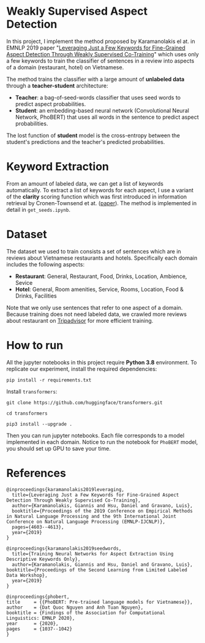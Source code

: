 # Weakly Supervised Aspect Detection

In this project, I implement the method proposed by Karamanolakis el at. in EMNLP 2019 paper "[Leveraging Just a Few Keywords for Fine-Grained Aspect Detection Through Weakly Supervised Co-Training](https://www.aclweb.org/anthology/D19-1468/)" which
uses only a few keywords to train the classifier of sentences in a review into aspects of a domain (restaurant, hotel) on Vietnamese.

The method trains the classifier with a large amount of **unlabeled data** through a **teacher-student** architecture:

* **Teacher**: a bag-of-seed-words classifier that uses seed words to predict aspect probabilities.
* **Student**: an embedding-based neural network (Convolutional Neural Network, PhoBERT) that uses all words in the sentence to predict aspect probabilities.

The lost function of **student** model is the cross-entropy between the student's predictions and the teacher's predicted probabilities.

# Keyword Extraction

From an amount of labeled data, we can get a list of keywords automatically. To extract a list of keywords for each aspect, I use a variant of the **clarity** scoring function which was first introduced in information retrieval by Cronen-Townsend et at. ([paper](https://dl.acm.org/doi/10.1145/564376.564429)). The method is implemented in detail in `get_seeds.ipynb`.

# Dataset

The dataset we used to train consists a set of sentences which are in reviews about Vietnamese restaurants and hotels. Specifically each domain includes the following aspects:

* **Restaurant**: General, Restaurant, Food, Drinks, Location, Ambience, Sevice
* **Hotel**: General, Room amenities, Service, Rooms, Location, Food & Drinks, Facilities

Note that we only use sentences that refer to one aspect of a domain. Because training does not need labeled data, we crawled more reviews about restaurant on [Tripadvisor](https://www.tripadvisor.com.vn/) for more efficient training.

# How to run

All the jupyter notebooks in this project require **Python 3.8** environment.
To replicate our experiment, install the required dependencies:

```
pip install -r requirements.txt
```

Install `transformers`:

```
git clone https://github.com/huggingface/transformers.git

cd transformers

pip3 install --upgrade .
```

Then you can run jupyter notebooks. Each file corresponds to a model implemented in each domain. Notice to run the notebook for `PhoBERT` model, you should set up GPU to save your time.

# References

```
@inproceedings{karamanolakis2019leveraging,
  title={Leveraging Just a Few Keywords for Fine-Grained Aspect Detection Through Weakly Supervised Co-Training},
  author={Karamanolakis, Giannis and Hsu, Daniel and Gravano, Luis},
  booktitle={Proceedings of the 2019 Conference on Empirical Methods in Natural Language Processing and the 9th International Joint Conference on Natural Language Processing (EMNLP-IJCNLP)},
  pages={4603--4613},
  year={2019}
}

@inproceedings{karamanolakis2019seedwords,
  title={Training Neural Networks for Aspect Extraction Using Descriptive Keywords Only},
  author={Karamanolakis, Giannis and Hsu, Daniel and Gravano, Luis},
booktitle={Proceedings of the Second Learning from Limited Labeled Data Workshop},
  year={2019}
}

@inproceedings{phobert,
title     = {{PhoBERT: Pre-trained language models for Vietnamese}},
author    = {Dat Quoc Nguyen and Anh Tuan Nguyen},
booktitle = {Findings of the Association for Computational Linguistics: EMNLP 2020},
year      = {2020},
pages     = {1037--1042}
}
```
